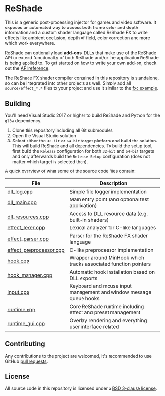 ReShade
=======

This is a generic post-processing injector for games and video software. It exposes an automated way to access both frame color and depth information and a custom shader language called ReShade FX to write effects like ambient occlusion, depth of field, color correction and more which work everywhere.

ReShade can optionally load **add-ons**, DLLs that make use of the ReShade API to extend functionality of both ReShade and/or the application ReShade is being applied to. To get started on how to write your own add-on, check out the [API reference](REFERENCE.md).

The ReShade FX shader compiler contained in this repository is standalone, so can be integrated into other projects as well. Simply add all `source/effect_*.*` files to your project and use it similar to the [fxc example](tools/fxc.cpp).

## Building

You'll need Visual Studio 2017 or higher to build ReShade and Python for the `gl3w` dependency.

1. Clone this repository including all Git submodules
2. Open the Visual Studio solution
3. Select either the `32-bit` or `64-bit` target platform and build the solution.\
   This will build ReShade and all dependencies. To build the setup tool, first build the `Release` configuration for both `32-bit` and `64-bit` targets and only afterwards build the `Release Setup` configuration (does not matter which target is selected then).

A quick overview of what some of the source code files contain:

|File                                                                  |Description                                                            |
|----------------------------------------------------------------------|-----------------------------------------------------------------------|
|[dll_log.cpp](source/dll_log.cpp)                                     |Simple file logger implementation                                      |
|[dll_main.cpp](source/dll_main.cpp)                                   |Main entry point (and optional test application)                       |
|[dll_resources.cpp](source/dll_resources.cpp)                         |Access to DLL resource data (e.g. built-in shaders)                    |
|[effect_lexer.cpp](source/effect_lexer.cpp)                           |Lexical analyzer for C-like languages                                  |
|[effect_parser.cpp](source/effect_parser.cpp)                         |Parser for the ReShade FX shader language                              |
|[effect_preprocessor.cpp](source/effect_preprocessor.cpp)             |C-like preprocessor implementation                                     |
|[hook.cpp](source/hook.cpp)                                           |Wrapper around MinHook which tracks associated function pointers       |
|[hook_manager.cpp](source/hook_manager.cpp)                           |Automatic hook installation based on DLL exports                       |
|[input.cpp](source/input.cpp)                                         |Keyboard and mouse input management and window message queue hooks     |
|[runtime.cpp](source/runtime.cpp)                                     |Core ReShade runtime including effect and preset management            |
|[runtime_gui.cpp](source/runtime_gui.cpp)                             |Overlay rendering and everything user interface related                |

## Contributing

Any contributions to the project are welcomed, it's recommended to use GitHub [pull requests](https://help.github.com/articles/using-pull-requests/).

## License

All source code in this repository is licensed under a [BSD 3-clause license](LICENSE.md).
